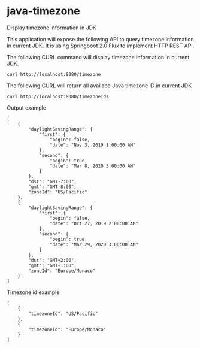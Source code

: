 # java-timezone
Display timezone information in JDK

This application will expose the following API to query timezone information in current JDK.
It is using Springboot 2.0 Flux to implement HTTP REST API.

The following CURL command will display timezone information in current JDK.
```
curl http://localhost:8080/timezone
```

The following CURL will return all availabe Java timezone ID in current JDK
```
curl http://localhost:8080/timezoneIds
```

Output example
```
[
    {
        "daylightSavingRange": {
            "first": {
                "begin": false,
                "date": "Nov 3, 2019 1:00:00 AM"
            },
            "second": {
                "begin": true,
                "date": "Mar 8, 2020 3:00:00 AM"
            }
        },
        "dst": "GMT-7:00",
        "gmt": "GMT-8:00",
        "zoneId": "US/Pacific"
    },
    {
        "daylightSavingRange": {
            "first": {
                "begin": false,
                "date": "Oct 27, 2019 2:00:00 AM"
            },
            "second": {
                "begin": true,
                "date": "Mar 29, 2020 3:00:00 AM"
            }
        },
        "dst": "GMT+2:00",
        "gmt": "GMT+1:00",
        "zoneId": "Europe/Monaco"
    }
]
```

Timezone id example
```$xslt
[
    {
        "timezoneId": "US/Pacific"
    },
    {
        "timezoneId": "Europe/Monaco"
    }
]
```
